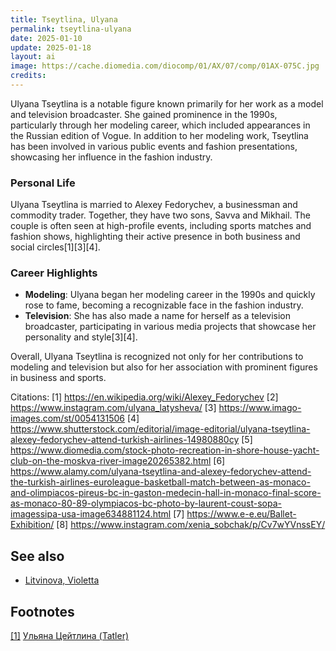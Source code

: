 ```yaml
---
title: Tseytlina, Ulyana
permalink: tseytlina-ulyana
date: 2025-01-10
update: 2025-01-18
layout: ai
image: https://cache.diomedia.com/diocomp/01/AX/07/comp/01AX-075C.jpg
credits:
---
```


Ulyana Tseytlina is a notable figure known primarily for her work as a model and television broadcaster. She gained prominence in the 1990s, particularly through her modeling career, which included appearances in the Russian edition of Vogue. In addition to her modeling work, Tseytlina has been involved in various public events and fashion presentations, showcasing her influence in the fashion industry.

### Personal Life
Ulyana Tseytlina is married to Alexey Fedorychev, a businessman and commodity trader. Together, they have two sons, Savva and Mikhail. The couple is often seen at high-profile events, including sports matches and fashion shows, highlighting their active presence in both business and social circles[1][3][4].

### Career Highlights
- **Modeling**: Ulyana began her modeling career in the 1990s and quickly rose to fame, becoming a recognizable face in the fashion industry.
- **Television**: She has also made a name for herself as a television broadcaster, participating in various media projects that showcase her personality and style[3][4].

Overall, Ulyana Tseytlina is recognized not only for her contributions to modeling and television but also for her association with prominent figures in business and sports.

Citations:
[1] https://en.wikipedia.org/wiki/Alexey_Fedorychev
[2] https://www.instagram.com/ulyana_latysheva/
[3] https://www.imago-images.com/st/0054131506
[4] https://www.shutterstock.com/editorial/image-editorial/ulyana-tseytlina-alexey-fedorychev-attend-turkish-airlines-14980880cy
[5] https://www.diomedia.com/stock-photo-recreation-in-shore-house-yacht-club-on-the-moskva-river-image20265382.html
[6] https://www.alamy.com/ulyana-tseytlina-and-alexey-fedorychev-attend-the-turkish-airlines-euroleague-basketball-match-between-as-monaco-and-olimpiacos-pireus-bc-in-gaston-medecin-hall-in-monaco-final-score-as-monaco-80-89-olympiacos-bc-photo-by-laurent-coust-sopa-imagessipa-usa-image634881124.html
[7] https://www.e-e.eu/Ballet-Exhibition/
[8] https://www.instagram.com/xenia_sobchak/p/Cv7wYVnssEY/


## See also

+ [Litvinova, Violetta](litvinova-violetta)

## Footnotes

[[1]](#a1) <span id="f1"></span> [Ульяна Цейтлина (Tatler)](https://www.tatler.ru/nashi_lyudi/whoiswho/32339_ulyana_tseytlina.php)
